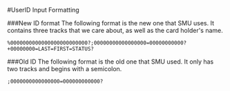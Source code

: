 #UserID Input Formatting

###New ID format
The following format is the new one that SMU uses. It contains
three tracks that we care about, as well as the card holder's name.

    %0000000000000000000000000?;00000000000000000=00000000000?+00000000=LAST=FIRST=STATUS?

###Old ID
The following format is the old one that SMU used. It only has two tracks and
begins with a semicolon.

    ;0000000000000000=000000000000?
